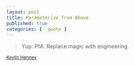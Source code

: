 ```yaml
---
layout: post
title: Parameterize from Above
published: true 
categories: [  quote ]
---
```


<blockquote>
<p>
Yup. PfA. Replace magic with engineering.
</p>
</blockquote>
<small><a href="http://www.curbralan.com/">Kevlin Henney</a></small>

